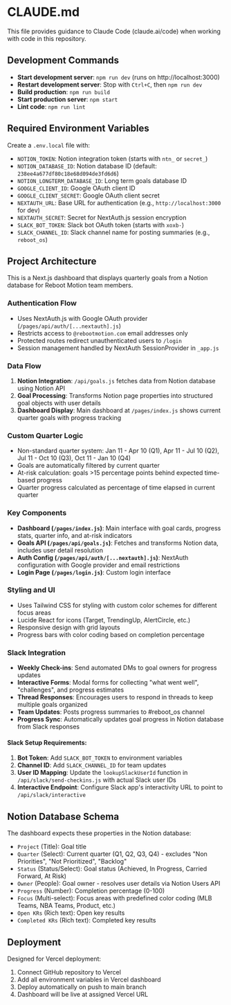 # CLAUDE.md

This file provides guidance to Claude Code (claude.ai/code) when working with code in this repository.

## Development Commands

- **Start development server**: `npm run dev` (runs on http://localhost:3000)
- **Restart development server**: Stop with `Ctrl+C`, then `npm run dev`
- **Build production**: `npm run build` 
- **Start production server**: `npm start`
- **Lint code**: `npm run lint`

## Required Environment Variables

Create a `.env.local` file with:
- `NOTION_TOKEN`: Notion integration token (starts with `ntn_` or `secret_`)
- `NOTION_DATABASE_ID`: Notion database ID (default: `238ee4a677df80c18e68d094de3fd6d6`)
- `NOTION_LONGTERM_DATABASE_ID`: Long term goals database ID
- `GOOGLE_CLIENT_ID`: Google OAuth client ID
- `GOOGLE_CLIENT_SECRET`: Google OAuth client secret
- `NEXTAUTH_URL`: Base URL for authentication (e.g., `http://localhost:3000` for dev)
- `NEXTAUTH_SECRET`: Secret for NextAuth.js session encryption
- `SLACK_BOT_TOKEN`: Slack bot OAuth token (starts with `xoxb-`)
- `SLACK_CHANNEL_ID`: Slack channel name for posting summaries (e.g., `reboot_os`)

## Project Architecture

This is a Next.js dashboard that displays quarterly goals from a Notion database for Reboot Motion team members.

### Authentication Flow
- Uses NextAuth.js with Google OAuth provider (`/pages/api/auth/[...nextauth].js`)
- Restricts access to `@rebootmotion.com` email addresses only
- Protected routes redirect unauthenticated users to `/login`
- Session management handled by NextAuth SessionProvider in `_app.js`

### Data Flow
1. **Notion Integration**: `/api/goals.js` fetches data from Notion database using Notion API
2. **Goal Processing**: Transforms Notion page properties into structured goal objects with user details
3. **Dashboard Display**: Main dashboard at `/pages/index.js` shows current quarter goals with progress tracking

### Custom Quarter Logic
- Non-standard quarter system: Jan 11 - Apr 10 (Q1), Apr 11 - Jul 10 (Q2), Jul 11 - Oct 10 (Q3), Oct 11 - Jan 10 (Q4)
- Goals are automatically filtered by current quarter
- At-risk calculation: goals >15 percentage points behind expected time-based progress
- Quarter progress calculated as percentage of time elapsed in current quarter

### Key Components
- **Dashboard (`/pages/index.js`)**: Main interface with goal cards, progress stats, quarter info, and at-risk indicators
- **Goals API (`/pages/api/goals.js`)**: Fetches and transforms Notion data, includes user detail resolution
- **Auth Config (`/pages/api/auth/[...nextauth].js`)**: NextAuth configuration with Google provider and email restrictions
- **Login Page (`/pages/login.js`)**: Custom login interface

### Styling and UI
- Uses Tailwind CSS for styling with custom color schemes for different focus areas
- Lucide React for icons (Target, TrendingUp, AlertCircle, etc.)
- Responsive design with grid layouts
- Progress bars with color coding based on completion percentage

### Slack Integration
- **Weekly Check-ins**: Send automated DMs to goal owners for progress updates
- **Interactive Forms**: Modal forms for collecting "what went well", "challenges", and progress estimates
- **Thread Responses**: Encourages users to respond in threads to keep multiple goals organized
- **Team Updates**: Posts progress summaries to #reboot_os channel
- **Progress Sync**: Automatically updates goal progress in Notion database from Slack responses

#### Slack Setup Requirements:
1. **Bot Token**: Add `SLACK_BOT_TOKEN` to environment variables
2. **Channel ID**: Add `SLACK_CHANNEL_ID` for team updates
3. **User ID Mapping**: Update the `lookupSlackUserId` function in `/api/slack/send-checkins.js` with actual Slack user IDs
4. **Interactive Endpoint**: Configure Slack app's interactivity URL to point to `/api/slack/interactive`

## Notion Database Schema

The dashboard expects these properties in the Notion database:
- `Project` (Title): Goal title
- `Quarter` (Select): Current quarter (Q1, Q2, Q3, Q4) - excludes "Non Priorities", "Not Prioritized", "Backlog"
- `Status` (Status/Select): Goal status (Achieved, In Progress, Carried Forward, At Risk)
- `Owner` (People): Goal owner - resolves user details via Notion Users API
- `Progress` (Number): Completion percentage (0-100)
- `Focus` (Multi-select): Focus areas with predefined color coding (MLB Teams, NBA Teams, Product, etc.)
- `Open KRs` (Rich text): Open key results
- `Completed KRs` (Rich text): Completed key results

## Deployment

Designed for Vercel deployment:
1. Connect GitHub repository to Vercel
2. Add all environment variables in Vercel dashboard
3. Deploy automatically on push to main branch
4. Dashboard will be live at assigned Vercel URL